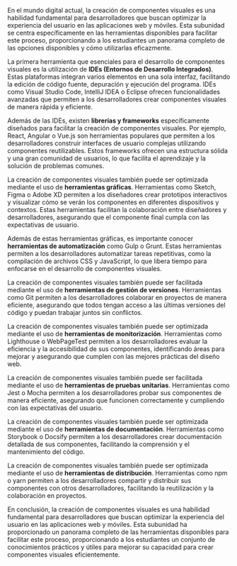 En el mundo digital actual, la creación de componentes visuales es una habilidad fundamental para desarrolladores que buscan optimizar la experiencia del usuario en las aplicaciones web y móviles. Esta subunidad se centra específicamente en las herramientas disponibles para facilitar este proceso, proporcionando a los estudiantes un panorama completo de las opciones disponibles y cómo utilizarlas eficazmente.

La primera herramienta que esenciales para el desarrollo de componentes visuales es la utilización de **IDEs (Entornos de Desarrollo Integrados)**. Estas plataformas integran varios elementos en una sola interfaz, facilitando la edición de código fuente, depuración y ejecución del programa. IDEs como Visual Studio Code, IntelliJ IDEA o Eclipse ofrecen funcionalidades avanzadas que permiten a los desarrolladores crear componentes visuales de manera rápida y eficiente.

Además de las IDEs, existen **librerías y frameworks** específicamente diseñados para facilitar la creación de componentes visuales. Por ejemplo, React, Angular o Vue.js son herramientas populares que permiten a los desarrolladores construir interfaces de usuario complejas utilizando componentes reutilizables. Estos frameworks ofrecen una estructura sólida y una gran comunidad de usuarios, lo que facilita el aprendizaje y la solución de problemas comunes.

La creación de componentes visuales también puede ser optimizada mediante el uso de **herramientas gráficas**. Herramientas como Sketch, Figma o Adobe XD permiten a los diseñadores crear prototipos interactivos y visualizar cómo se verán los componentes en diferentes dispositivos y contextos. Estas herramientas facilitan la colaboración entre diseñadores y desarrolladores, asegurando que el componente final cumpla con las expectativas de usuario.

Además de estas herramientas gráficas, es importante conocer **herramientas de automatización** como Gulp o Grunt. Estas herramientas permiten a los desarrolladores automatizar tareas repetitivas, como la compilación de archivos CSS y JavaScript, lo que libera tiempo para enfocarse en el desarrollo de componentes visuales.

La creación de componentes visuales también puede ser facilitada mediante el uso de **herramientas de gestión de versiones**. Herramientas como Git permiten a los desarrolladores colaborar en proyectos de manera eficiente, asegurando que todos tengan acceso a las últimas versiones del código y puedan trabajar juntos sin conflictos.

La creación de componentes visuales también puede ser optimizada mediante el uso de **herramientas de monitorización**. Herramientas como Lighthouse o WebPageTest permiten a los desarrolladores evaluar la eficiencia y la accesibilidad de sus componentes, identificando áreas para mejorar y asegurando que cumplen con las mejores prácticas del diseño web.

La creación de componentes visuales también puede ser facilitada mediante el uso de **herramientas de pruebas unitarias**. Herramientas como Jest o Mocha permiten a los desarrolladores probar sus componentes de manera eficiente, asegurando que funcionen correctamente y cumpliendo con las expectativas del usuario.

La creación de componentes visuales también puede ser optimizada mediante el uso de **herramientas de documentación**. Herramientas como Storybook o Docsify permiten a los desarrolladores crear documentación detallada de sus componentes, facilitando la comprensión y el mantenimiento del código.

La creación de componentes visuales también puede ser optimizada mediante el uso de **herramientas de distribución**. Herramientas como npm o yarn permiten a los desarrolladores compartir y distribuir sus componentes con otros desarrolladores, facilitando la reutilización y la colaboración en proyectos.

En conclusión, la creación de componentes visuales es una habilidad fundamental para desarrolladores que buscan optimizar la experiencia del usuario en las aplicaciones web y móviles. Esta subunidad ha proporcionado un panorama completo de las herramientas disponibles para facilitar este proceso, proporcionando a los estudiantes un conjunto de conocimientos prácticos y útiles para mejorar su capacidad para crear componentes visuales eficientemente.
